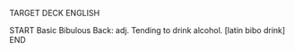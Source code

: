 TARGET DECK
ENGLISH

START
Basic
Bibulous
Back: adj. Tending to drink alcohol. [latin bibo drink]
END
